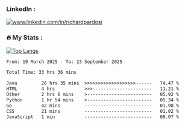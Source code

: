 

<h3>LinkedIn :</h3>
<div id="badges">
  <a href="https://www.linkedin.com/in/richardpardosi/">
    <img src="https://img.shields.io/badge/LinkedIn-blue?style=for-the-badge&logo=linkedin&logoColor=white" alt="www.linkedin.com/in/richardpardosi"/>
  </a>
</div>

### :fire: My Stats :
[![Top Langs](https://github-readme-stats.vercel.app/api/top-langs/?username=RichardPardosi&layout=compact&theme=vision-friendly-dark)](https://github.com/RichardPardosi)



<!--START_SECTION:waka-->

```txt
From: 19 March 2025 - To: 23 September 2025

Total Time: 33 hrs 36 mins

Java         26 hrs 35 mins  >>>>>>>>>>>>>>>>>>>------   74.47 %
HTML         4 hrs           >>>----------------------   11.21 %
Other        2 hrs 6 mins    >------------------------   05.92 %
Python       1 hr 54 mins    >------------------------   05.34 %
Go           42 mins         -------------------------   01.98 %
CSS          21 mins         -------------------------   01.02 %
JavaScript   1 min           -------------------------   00.07 %
```

<!--END_SECTION:waka-->